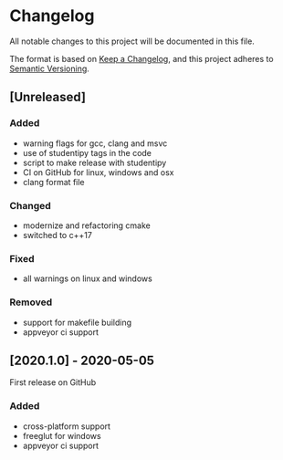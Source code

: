 # Changelog
All notable changes to this project will be documented in this file.

The format is based on [Keep a Changelog](https://keepachangelog.com/en/1.0.0/),
and this project adheres to [Semantic Versioning](https://semver.org/spec/v2.0.0.html).

## [Unreleased]

### Added
- warning flags for gcc, clang and msvc
- use of studentipy tags in the code
- script to make release with studentipy
- CI on GitHub for linux, windows and osx
- clang format file

### Changed
- modernize and refactoring cmake
- switched to c++17

### Fixed
- all warnings on linux and windows

### Removed
- support for makefile building
- appveyor ci support

## [2020.1.0] - 2020-05-05

First release on GitHub

### Added
- cross-platform support
- freeglut for windows
- appveyor ci support


